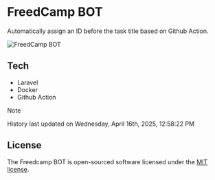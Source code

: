 # FreedCamp BOT

Automatically assign an ID before the task title based on Github Action.

![FreedCamp BOT](https://repository-images.githubusercontent.com/737932867/7d34798b-2680-471c-b089-a78a718d3d6a)

## Tech

- Laravel
- Docker
- Github Action

> [!NOTE]  
> History last updated on Wednesday, April 16th, 2025, 12:58:22 PM

## License

The Freedcamp BOT is open-sourced software licensed under the [MIT license](https://opensource.org/licenses/MIT).
